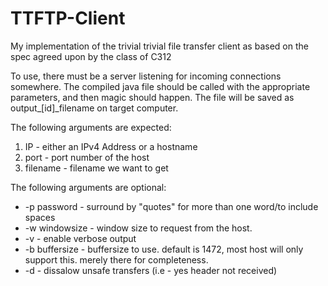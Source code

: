 # TTFTP-Client
My implementation of the trivial trivial file transfer client as based on the spec agreed upon by the class of C312

To use, there must be a server listening for incoming connections somewhere. The compiled java file should be called with the appropriate parameters, and then magic should happen. The file will be saved as output_[id]_filename on target computer.

The following arguments are expected:
  1. IP - either an IPv4 Address or a hostname
  2. port - port number of the host
  3. filename - filename we want to get

The following arguments are optional:
  *  -p password - surround by "quotes" for more than one word/to include spaces
  *  -w windowsize - window size to request from the host. 
  *  -v  - enable verbose output
  *  -b buffersize - buffersize to use. default is 1472, most host will only support this. merely there for completeness.
  *  -d - dissalow unsafe transfers (i.e - yes header not received)

